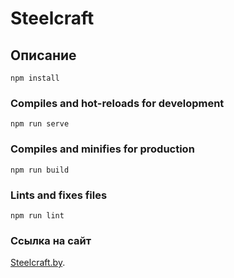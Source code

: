 # Steelcraft

## Описание
```
npm install
```

### Compiles and hot-reloads for development
```
npm run serve
```

### Compiles and minifies for production
```
npm run build
```

### Lints and fixes files
```
npm run lint
```

### Ссылка на сайт
[Steelcraft.by](http://steelcraft.by).
